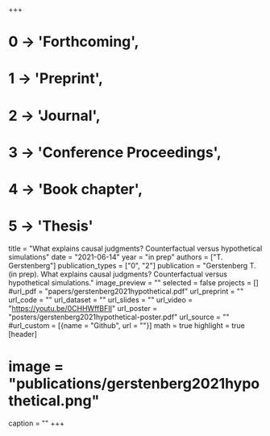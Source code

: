 +++
# 0 -> 'Forthcoming',
# 1 -> 'Preprint',
# 2 -> 'Journal',
# 3 -> 'Conference Proceedings',
# 4 -> 'Book chapter',
# 5 -> 'Thesis'

title = "What explains causal judgments? Counterfactual versus hypothetical simulations"
date = "2021-06-14"
year = "in prep"
authors = ["T. Gerstenberg"]
publication_types = ["0", "2"]
publication = "Gerstenberg T. (in prep). What explains causal judgments? Counterfactual versus hypothetical simulations."
image_preview = ""
selected = false
projects = []
#url_pdf = "papers/gerstenberg2021hypothetical.pdf"
url_preprint = ""
url_code = ""
url_dataset = ""
url_slides = ""
url_video = "https://youtu.be/0CHHWffBFII"
url_poster = "posters/gerstenberg2021hypothetical-poster.pdf"
url_source = ""
#url_custom = [{name = "Github", url = ""}]
math = true
highlight = true
[header]
# image = "publications/gerstenberg2021hypothetical.png"
caption = ""
+++